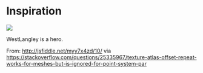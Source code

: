 # Inspiration

![](https://db-feed.s3.amazonaws.com/legacy/Screen_Shot_2019_01_08_at_3_27_37_PM-1546979393315.png)

WestLangley is a hero.

From: http://jsfiddle.net/myy7x4zd/10/ via https://stackoverflow.com/questions/25335967/texture-atlas-offset-repeat-works-for-meshes-but-is-ignored-for-point-system-par